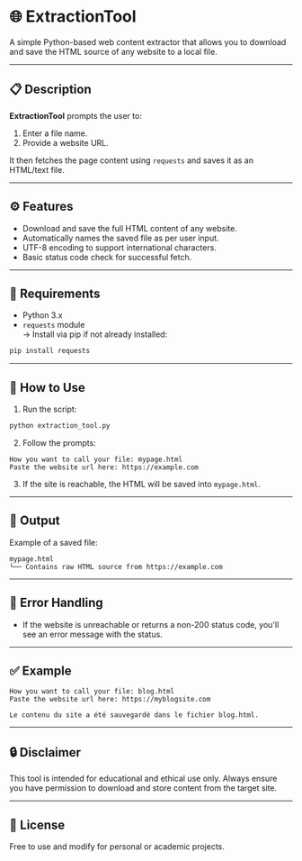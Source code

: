 # 🌐 ExtractionTool

A simple Python-based web content extractor that allows you to download and save the HTML source of any website to a local file.

---

## 📋 Description

**ExtractionTool** prompts the user to:

1. Enter a file name.
2. Provide a website URL.

It then fetches the page content using `requests` and saves it as an HTML/text file.

---

## ⚙️ Features

- Download and save the full HTML content of any website.
- Automatically names the saved file as per user input.
- UTF-8 encoding to support international characters.
- Basic status code check for successful fetch.

---

## 🧰 Requirements

- Python 3.x
- `requests` module  
  → Install via pip if not already installed:

```bash
pip install requests
```

---

## 🚀 How to Use

1. Run the script:

```bash
python extraction_tool.py
```

2. Follow the prompts:

```
How you want to call your file: mypage.html
Paste the website url here: https://example.com
```

3. If the site is reachable, the HTML will be saved into `mypage.html`.

---

## 📂 Output

Example of a saved file:

```
mypage.html
└── Contains raw HTML source from https://example.com
```

---

## 🛑 Error Handling

- If the website is unreachable or returns a non-200 status code, you'll see an error message with the status.

---

## ✅ Example

```
How you want to call your file: blog.html
Paste the website url here: https://myblogsite.com

Le contenu du site a été sauvegardé dans le fichier blog.html.
```

---

## 🔒 Disclaimer

This tool is intended for educational and ethical use only. Always ensure you have permission to download and store content from the target site.

---

## 📄 License

Free to use and modify for personal or academic projects.
